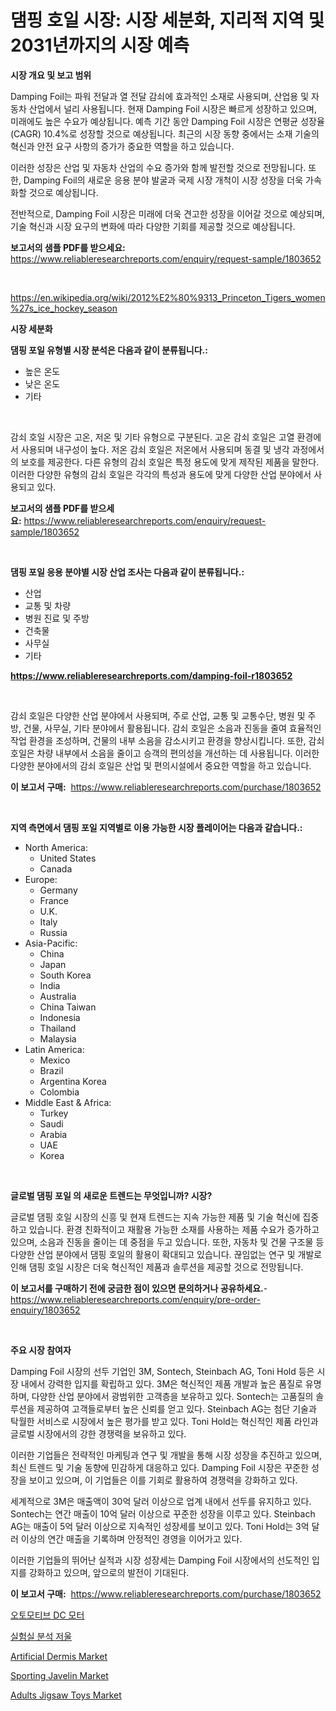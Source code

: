 <p><h1>댐핑 호일 시장: 시장 세분화, 지리적 지역 및 2031년까지의 시장 예측</h1></p><p><strong>시장 개요 및 보고 범위</strong></p>
<p><p>Damping Foil는 파워 전달과 열 전달 감쇠에 효과적인 소재로 사용되며, 산업용 및 자동차 산업에서 널리 사용됩니다. 현재 Damping Foil 시장은 빠르게 성장하고 있으며, 미래에도 높은 수요가 예상됩니다. 예측 기간 동안 Damping Foil 시장은 연평균 성장율(CAGR) 10.4%로 성장할 것으로 예상됩니다. 최근의 시장 동향 중에서는 소재 기술의 혁신과 안전 요구 사항의 증가가 중요한 역할을 하고 있습니다.</p><p>이러한 성장은 산업 및 자동차 산업의 수요 증가와 함께 발전할 것으로 전망됩니다. 또한, Damping Foil의 새로운 응용 분야 발굴과 국제 시장 개척이 시장 성장을 더욱 가속화할 것으로 예상됩니다.</p><p>전반적으로, Damping Foil 시장은 미래에 더욱 견고한 성장을 이어갈 것으로 예상되며, 기술 혁신과 시장 요구의 변화에 따라 다양한 기회를 제공할 것으로 예상됩니다.</p></p>
<p><strong>보고서의 샘플 PDF를 받으세요:</strong> <a href="https://www.reliableresearchreports.com/enquiry/request-sample/1803652">https://www.reliableresearchreports.com/enquiry/request-sample/1803652</a></p>
<p>&nbsp;</p>
<p><a href="https://en.wikipedia.org/wiki/2012%E2%80%9313_Princeton_Tigers_women%27s_ice_hockey_season">https://en.wikipedia.org/wiki/2012%E2%80%9313_Princeton_Tigers_women%27s_ice_hockey_season</a></p>
<p><strong>시장 세분화</strong></p>
<p><strong>댐핑 포일 유형별 시장 분석은 다음과 같이 분류됩니다.:</strong></p>
<p><ul><li>높은 온도</li><li>낮은 온도</li><li>기타</li></ul></p>
<p>&nbsp;</p>
<p><p>감쇠 호일 시장은 고온, 저온 및 기타 유형으로 구분된다. 고온 감쇠 호일은 고열 환경에서 사용되며 내구성이 높다. 저온 감쇠 호일은 저온에서 사용되며 동결 및 냉각 과정에서의 보호를 제공한다. 다른 유형의 감쇠 호일은 특정 용도에 맞게 제작된 제품을 말한다. 이러한 다양한 유형의 감쇠 호일은 각각의 특성과 용도에 맞게 다양한 산업 분야에서 사용되고 있다.</p></p>
<p><strong>보고서의 샘플 PDF를 받으세요:</strong>&nbsp;<a href="https://www.reliableresearchreports.com/enquiry/request-sample/1803652">https://www.reliableresearchreports.com/enquiry/request-sample/1803652</a></p>
<p>&nbsp;</p>
<p><strong> 댐핑 포일 응용 분야별 시장 산업 조사는 다음과 같이 분류됩니다.:</strong></p>
<p><ul><li>산업</li><li>교통 및 차량</li><li>병원 진료 및 주방</li><li>건축물</li><li>사무실</li><li>기타</li></ul></p>
<p><strong><a href="https://www.reliableresearchreports.com/damping-foil-r1803652">https://www.reliableresearchreports.com/damping-foil-r1803652</a></strong></p>
<p>&nbsp;</p>
<p><p>감쇠 호일은 다양한 산업 분야에서 사용되며, 주로 산업, 교통 및 교통수단, 병원 및 주방, 건물, 사무실, 기타 분야에서 활용됩니다. 감쇠 호일은 소음과 진동을 줄여 효율적인 작업 환경을 조성하며, 건물의 내부 소음을 감소시키고 환경을 향상시킵니다. 또한, 감쇠 호일은 차량 내부에서 소음을 줄이고 승객의 편의성을 개선하는 데 사용됩니다. 이러한 다양한 분야에서의 감쇠 호일은 산업 및 편의시설에서 중요한 역할을 하고 있습니다.</p></p>
<p><strong>이 보고서 구매:</strong>&nbsp; <a href="https://www.reliableresearchreports.com/purchase/1803652">https://www.reliableresearchreports.com/purchase/1803652</a></p>
<p>&nbsp;</p>
<p><strong>지역 측면에서 댐핑 포일 지역별로 이용 가능한 시장 플레이어는 다음과 같습니다.:</strong></p>
<p><ul>
    <li>
        North America:
        <ul>
            <li>United States</li>
            <li>Canada</li>
        </ul>
    </li>
    <li>
        Europe:
        <ul>
            <li>Germany</li>
            <li>France</li>
            <li>U.K.</li>
            <li>Italy</li>
            <li>Russia</li>
        </ul>
    </li>
    <li>
        Asia-Pacific:
        <ul>
            <li>China</li>
            <li>Japan</li>
            <li>South Korea</li>
            <li>India</li>
            <li>Australia</li>
            <li>China Taiwan</li>
            <li>Indonesia</li>
            <li>Thailand</li>
            <li>Malaysia</li>
        </ul>
    </li>
    <li>
        Latin America:
        <ul>
            <li>Mexico</li>
            <li>Brazil</li>
            <li>Argentina Korea</li>
            <li>Colombia</li>
        </ul>
    </li>
    <li>
        Middle East & Africa:
        <ul>
            <li>Turkey</li>
            <li>Saudi</li>
            <li>Arabia</li>
            <li>UAE</li>
            <li>Korea</li>
        </ul>
    </li>
    </ul></p>
<p>&nbsp;</p>
<p><strong>글로벌 댐핑 포일 의 새로운 트렌드는 무엇입니까? 시장?</strong></p>
<p><p>글로벌 댐핑 호일 시장의 신흥 및 현재 트렌드는 지속 가능한 제품 및 기술 혁신에 집중하고 있습니다. 환경 친화적이고 재활용 가능한 소재를 사용하는 제품 수요가 증가하고 있으며, 소음과 진동을 줄이는 데 중점을 두고 있습니다. 또한, 자동차 및 건물 구조물 등 다양한 산업 분야에서 댐핑 호일의 활용이 확대되고 있습니다. 끊임없는 연구 및 개발로 인해 댐핑 호일 시장은 더욱 혁신적인 제품과 솔루션을 제공할 것으로 전망됩니다.</p></p>
<p><strong>이 보고서를 구매하기 전에 궁금한 점이 있으면 문의하거나 공유하세요.</strong>- <a href="https://www.reliableresearchreports.com/enquiry/pre-order-enquiry/1803652">https://www.reliableresearchreports.com/enquiry/pre-order-enquiry/1803652</a></p>
<p>&nbsp;</p>
<p><strong>주요 시장 참여자</strong></p>
<p><p>Damping Foil 시장의 선두 기업인 3M, Sontech, Steinbach AG, Toni Hold 등은 시장 내에서 강력한 입지를 확립하고 있다. 3M은 혁신적인 제품 개발과 높은 품질로 유명하며, 다양한 산업 분야에서 광범위한 고객층을 보유하고 있다. Sontech는 고품질의 솔루션을 제공하여 고객들로부터 높은 신뢰를 얻고 있다. Steinbach AG는 첨단 기술과 탁월한 서비스로 시장에서 높은 평가를 받고 있다. Toni Hold는 혁신적인 제품 라인과 글로벌 시장에서의 강한 경쟁력을 보유하고 있다.</p><p>이러한 기업들은 전략적인 마케팅과 연구 및 개발을 통해 시장 성장을 추진하고 있으며, 최신 트렌드 및 기술 동향에 민감하게 대응하고 있다. Damping Foil 시장은 꾸준한 성장을 보이고 있으며, 이 기업들은 이를 기회로 활용하여 경쟁력을 강화하고 있다.</p><p>세계적으로 3M은 매출액이 30억 달러 이상으로 업계 내에서 선두를 유지하고 있다. Sontech는 연간 매출이 10억 달러 이상으로 꾸준한 성장을 이루고 있다. Steinbach AG는 매출이 5억 달러 이상으로 지속적인 성장세를 보이고 있다. Toni Hold는 3억 달러 이상의 연간 매출을 기록하며 안정적인 경영을 이어가고 있다.</p><p>이러한 기업들의 뛰어난 실적과 시장 성장세는 Damping Foil 시장에서의 선도적인 입지를 강화하고 있으며, 앞으로의 발전이 기대된다.</p></p>
<p><strong>이 보고서 구매:</strong>&nbsp;&nbsp;<a href="https://www.reliableresearchreports.com/purchase/1803652">https://www.reliableresearchreports.com/purchase/1803652</a></p>
<p><p><a href="https://github.com/jimahmed0511/Market-Research-Report-List-2/blob/main/984892733739.md">오토모티브 DC 모터</a></p><p><a href="https://github.com/ahmadrevanz10/Market-Research-Report-List-2/blob/main/451669433740.md">실험실 분석 저울</a></p><p><a href="https://www.linkedin.com/pulse/global-artificial-dermis-market-product-type-application-ss16e?trackingId=tKsy%2F6STNyboAafCom74oA%3D%3D">Artificial Dermis Market</a></p><p><a href="https://medium.com/@felipestehr/global-sporting-javelin-market-analysis-trends-forecasts-and-growth-opportunities-2024-2031-fee54e91f230">Sporting Javelin Market</a></p><p><a href="https://medium.com/@soloncarter54/adults-jigsaw-toys-market-analysis-report-global-insights-by-region-type-wood-materials-plastic-9e108dc7a9e8">Adults Jigsaw Toys Market</a></p></p>